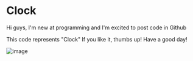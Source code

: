 # Clock
Hi guys, I'm new at programming and I'm excited to post code in Github

This code represents "Clock"
If you like it, thumbs up! Have a good day!

![image](https://user-images.githubusercontent.com/100687592/216983210-ae0f6bac-2da5-4251-9f9d-9bd048a960fa.png)
